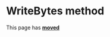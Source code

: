 # WriteBytes method

This page has [**moved**](https://lib-docs.delphidabbler.com/IOUtils/1/API/TPJPipe-WriteBytes)